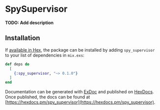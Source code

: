 # SpySupervisor

**TODO: Add description**

## Installation

If [available in Hex](https://hex.pm/docs/publish), the package can be installed
by adding `spy_supervisor` to your list of dependencies in `mix.exs`:

```elixir
def deps do
  [
    {:spy_supervisor, "~> 0.1.0"}
  ]
end
```

Documentation can be generated with [ExDoc](https://github.com/elixir-lang/ex_doc)
and published on [HexDocs](https://hexdocs.pm). Once published, the docs can
be found at [https://hexdocs.pm/spy_supervisor](https://hexdocs.pm/spy_supervisor).

